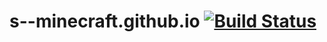 # s--minecraft.github.io [![Build Status](https://travis-ci.org/s--minecraft/s--minecraft.github.io.svg)](https://travis-ci.org/s--minecraft/s--minecraft.github.io)
